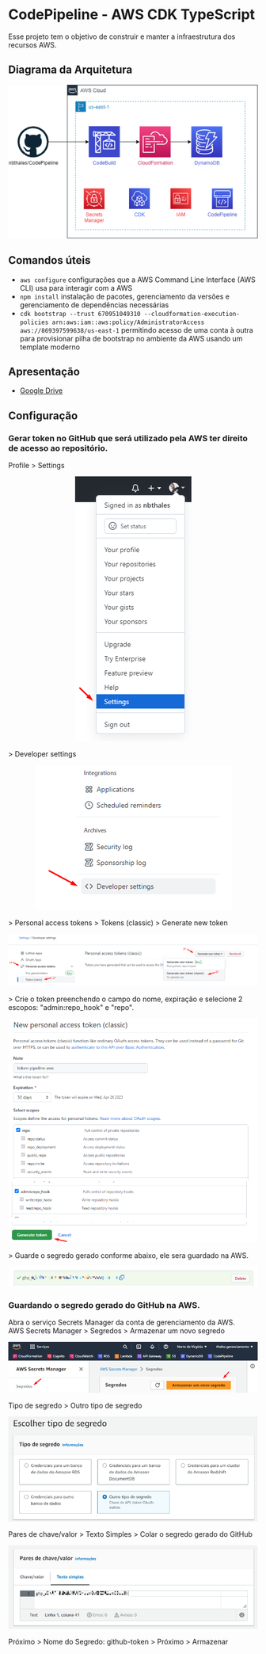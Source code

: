 # CodePipeline - AWS CDK TypeScript

Esse projeto tem o objetivo de construir e manter a infraestrutura dos recursos AWS.

## Diagrama da Arquitetura

<p align="center"><img src="./docs/diagrama.png"></p>

## Comandos úteis

- `aws configure` configurações que a AWS Command Line Interface (AWS CLI) usa para interagir com a AWS
- `npm install` instalação de pacotes, gerenciamento da versões e gerenciamento de dependências necessárias
- `cdk bootstrap --trust 670951049310 --cloudformation-execution-policies arn:aws:iam::aws:policy/AdministratorAccess aws://869397599638/us-east-1` permitindo acesso de uma conta à outra para provisionar pilha de bootstrap no ambiente da AWS usando um template moderno

## Apresentação

- [Google Drive](https://docs.google.com/presentation/d/1GraoJJ0YqJEDcV727Tz2rkd0Kk5_1wuXmod9RLrfvK0/edit?usp=sharing)

## Configuração

### Gerar token no GitHub que será utilizado pela AWS ter direito de acesso ao repositório.

Profile > Settings

<p align="center"><img src="./docs/githubSettings.png"></p>
> Developer settings
<p align="center"><img src="./docs/githubDeveloperSettings.png"></p>
> Personal access tokens > Tokens (classic) > Generate new token
<p align="center"><img src="./docs/githubToken.png"></p>
> Crie o token preenchendo o campo do nome, expiração e selecione 2 escopos: "admin:repo_hook" e "repo".
<p align="center"><img src="./docs/githubNewToken.png"></p>
> Guarde o segredo gerado conforme abaixo, ele sera guardado na AWS.
<p align="center"><img src="./docs/githubGenerateToken.png"></p>

### Guardando o segredo gerado do GitHub na AWS.

Abra o serviço Secrets Manager da conta de gerenciamento da AWS.<br>
AWS Secrets Manager > Segredos > Armazenar um novo segredo

<p align="center"><img src="./docs/awsNovoSegredo.png"></p>
Tipo de segredo > Outro tipo de segredo
<p align="center"><img src="./docs/awsTipoSegredo.png"></p>
Pares de chave/valor > Texto Simples > Colar o segredo gerado do GitHub
<p align="center"><img src="./docs/awsTextoSimples.png"></p>

Próximo > Nome do Segredo: github-token > Próximo > Armazenar
